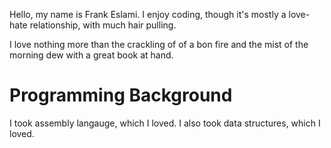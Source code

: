 Hello, my name is Frank Eslami. I enjoy coding, though it's mostly a love-hate relationship, with much hair pulling.

I love nothing more than the crackling of of a bon fire and the mist of the morning dew with a great book at hand.

<h1>Programming Background</h1>
I took assembly langauge, which I loved.
I also took data structures, which I loved.


